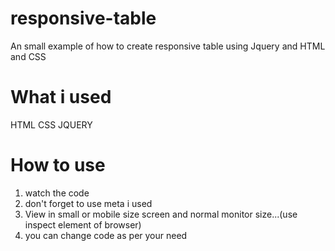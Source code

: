 # responsive-table
An small example of how to create responsive table using Jquery and HTML and CSS

# What i used 
HTML
CSS
JQUERY

# How to use
1. watch the code 
2. don't forget to use meta i used 
3. View in small or mobile size screen and normal monitor size...(use inspect element of browser)
4. you can change code as per your need
